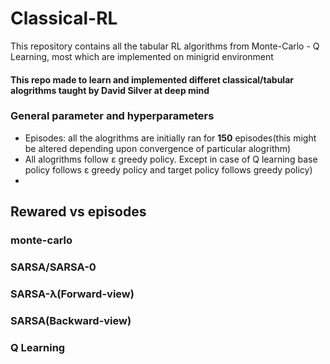 # Classical-RL
This repository contains all the tabular RL algorithms  from Monte-Carlo - Q Learning, most which are implemented on minigrid environment
#### This repo made to learn and implemented differet classical/tabular alogrithms taught by David Silver at deep mind
### General parameter and hyperparameters
- Episodes: all the alogrithms are initially ran for **150** episodes(this might be altered depending upon convergence of particular alogrithm)
- All alogrithms follow ε greedy policy. Except in case of Q learning base policy follows ε greedy policy and target policy follows greedy policy)
-
## Rewared vs episodes
### monte-carlo
### SARSA/SARSA-0
### SARSA-λ(Forward-view)
### SARSA(Backward-view)
### Q Learning
